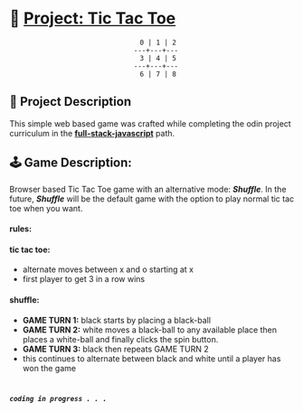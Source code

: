 # **📁 [Project: Tic Tac Toe](https://www.theodinproject.com/lessons/node-path-javascript-tic-tac-toe)**

<div align="center">

```
   0 | 1 | 2
  ---+---+---
   3 | 4 | 5
  ---+---+---
   6 | 7 | 8
```

</div>

## **📖 Project Description**

This simple web based game was crafted while completing the odin project curriculum in the **[full-stack-javascript]()** path.

## **🕹️ Game Description:**

Browser based Tic Tac Toe game with an alternative mode: **_Shuffle_**. In the future, **_Shuffle_** will be the default game with the option to play normal tic tac toe when you want.

#### **rules:**

#### tic tac toe:

- alternate moves between x and o starting at x
- first player to get 3 in a row wins

#### shuffle:

- **GAME TURN 1:** black starts by placing a black-ball
- **GAME TURN 2:** white moves a black-ball to any available place then places a white-ball and finally clicks the spin button.
- **GAME TURN 3:** black then repeats GAME TURN 2
- this continues to alternate between black and white until a player has won the game

#

**_`coding in progress . . .`_**
